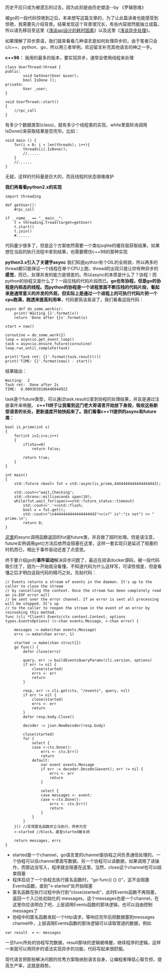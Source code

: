 历史不应只成为被遗忘的过去，因为此刻是由历史塑造--by 《罗辑思维》

被go的一段代码惊艳到之后，本来想写这篇文章的，为了让此篇读者也能感受到惊艳，我需要先介绍背景。结果发现这个背景很冗长，有些内容居然能独立成篇，所以请先移目至这里《[浅谈api设计的耗时因素](https://www.jianshu.com/p/93e0a85a7246)》以及这里《[浅谈异步处理](https://www.jianshu.com/p/ac84add16d53)》。

如果理解了异步原语，我们就来看看几种语言是如何处理异步的，由于笔者只会c/c++、python、go，所以用三者举例。欢迎留言补充其他语言的神之一手。

**c++98：**
我用的最多的版本，要实现异步，通常会使用线程来处理
```
class UserThread:thread {
public: 
        void GetUser(User &user);
        bool IsDone ();
private:
        User _user;
}

void UserThread::start()
{
    //rpc_call
}
```
有多少个数据类型(class)，就有多少个线程类的实现，while里面轮询调用IsDone()来获取结果是否完毕。比如：
```
void main () {
    for(i = 0; i < len(threads); i++){
        threads[i].IsDone();
        //......
    }
    //......
}
```
无疑，这样的代码量是巨大的，而且线程的状态很难维护

**我们再看看python2.x的实现**
```
import threading

def getUser():
    #rpc_call

if __name__ == "__main__":
    t = threading.Tread(target=getUser)
    t.start()
    t.join()
    #......
```
代码量少很多了，但是这个方案依然需要一个类似sqlite的缓存层获取结果，如果想在当前的执行流程中拿到结果，也需要模仿c++98的那种实现

**python3.x引入了关键字async**
我们知道python有个GIL的全局锁，所以再多的thread都只能保证一个线程在单个CPU上跑，thread的出现只是让你有种异步的**感觉**，而已，处理并发的能力是很差的。所以async的本质是什么了？协程！而python的协程又是什么了？一段压栈的代码片段而已。**go也有协程，但是go的协程是内核态的线程。而python的协程是一个进程里面不断压栈的代码片段，看起来是通常意义的并发的外观，但实际上是通过一个进程上的可执行代码片把一个cpu跑满，跑透来提高利用率**，代码更简洁易读了，我们看看这段代码：
```
async def do_some_work(x):
    print('Waiting {}'.format(x))
    return 'Done after {}s'.format(x)
 
start = now()
 
coroutine = do_some_work(2)
loop = asyncio.get_event_loop()
task = asyncio.ensure_future(coroutine)
loop.run_until_complete(task)
 
print('Task ret: {}'.format(task.result()))
print('TIME: {}'.format(now() - start))
```
结果输出：
```
Waiting:  2
Task ret:  Done after 2s
TIME:  0.0003650188446044922
```
task是个future类型，可以通过task.result()拿到协程的处理结果，并且是通过注册事件来唤醒。
**c++11终于让我看到这门老大哥语言开始放下身段，吸收这些新型语言的长处，更新速度开始快起来了。我们看看c++11提供的async和future类：**
```
bool is_prime(int x)
{
    for(int i=2;i<x;i++)
    {
        if(x%i==0)
            return false;

        return true;
    }
}

int main()
{
    std::future <bool> fut = std::async(is_prime,4444444444444444443);

    std::cout<<"wait,Checking";
    std::chrono::milliseconds span(10);
    while(fut.wait_for(span)==std::future_status::timeout)
        std::cout<<'.'<<std::flush;
        bool x = fut.get();
        std::cout<<"\n4444444444444444443"<<(x?" is":"is not") << " prime.\n";
        return 0;
}
```
[这里](http://blog.csdn.net/xiangxianghehe/article/details/76359214)的async调用函数返回的fut是future类，并且做了超时处理。但是请注意，future实例调用get()方法后依然会阻塞在这里，这样一套实现只是延迟了阻塞的时机而已，相比于事件驱动还差了点意思。

终于要介绍go的**事件驱动**解决异步问题了，最近在阅读docker源码，被一段代码吸引住了，因为一开始我没看懂，不知道代码为什么这样写，可读性很差，但是看懂之后才明白这段代码的精巧之处。先贴代码：
```
// Events returns a stream of events in the daemon. It's up to the caller to close the stream
// by cancelling the context. Once the stream has been completely read an io.EOF error will
// be sent over the error channel. If an error is sent all processing will be stopped. It's up
// to the caller to reopen the stream in the event of an error by reinvoking this method.
func (cli *Client) Events(ctx context.Context, options types.EventsOptions) (<-chan events.Message, <-chan error) {

	messages := make(chan events.Message)
	errs := make(chan error, 1)

	started := make(chan struct{})
	go func() {
		defer close(errs)

		query, err := buildEventsQueryParams(cli.version, options)
		if err != nil {
			close(started)
			errs <- err
			return
		}

		resp, err := cli.get(ctx, "/events", query, nil)
		if err != nil {
			close(started)
			errs <- err
			return
		}
		defer resp.body.Close()

		decoder := json.NewDecoder(resp.body)

		close(started)
		for {
			select {
			case <-ctx.Done():
				errs <- ctx.Err()
				return
			default:
				var event events.Message
				if err := decoder.Decode(&event); err != nil {
					errs <- err
					return
				}

				select {
				case messages <- event:
				case <-ctx.Done():
					errs <- ctx.Err()
					return
				}
			}
		}
	}() //实现匿名函数并立马执行，传参为空
	<-started //block，直至started被关闭

	return messages, errs
}
```
* started是一个channel，go语言里的channel是协程之间负责通信处理的，一个协程可以往channel里面写数据，另一个协程可以读数据，如果调用了读操作，而那边没写入，程序就会阻塞在这里。当然，close这个channel也可以结束阻塞
* 程序启动了一个协程去执行匿名函数时，"go func() {} ()"，这不会阻塞Events函数，直到"<-started"处开始阻塞
* 匿名函数在执行过程中执行到“close(started)”，此时Events函数不再阻塞，返回一个入口处初始化的 messages，这个messages也是一个channel，在这里你应该明白了吧，上层调用Events函数的那块逻辑，也可以自由控制messages了
* 协程中的匿名函数发起一个http请求，等响应完毕后把数据塞到messages channel中，上层调用Events函数的那块逻辑可以读取管道的数据，例如
```
var result  = <- messages 
```
一旦func所处的协程写完数据，result那块的逻辑被唤醒，继续程序的逻辑。这样一来就可以用同步的语法实现异步的功能，代码写起来很舒服。

现代语言把那些解决问题的优秀方案吸纳到语言自身，让编程者降低心智负担，提高生产率，这就是趋势。
